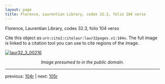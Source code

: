 ```yaml
---
layout: page
title: Florence, Laurentian Library, codex 32.3, folio 104 verso
---
```


Florence, Laurentian Library, codex 32.3, folio 104 verso

Cite this object as `urn:cite2:citelaur:laur32pages.v1:104v`.  The full image is linked to a citation tool you can use to cite regions of the image.

[![laur32_3_00216](http://www.homermultitext.org/iipsrv?IIIF=/project/homer/pyramidal/deepzoom/citelaur/laur32imgs/v1/laur32_3_00216.tif/full/800,/0/default.jpg)](http://www.homermultitext.org/ict2/?urn=urn:cite2:citelaur:laur32imgs.v1:laur32_3_00216) 

<p style="text-align: center; font-style: italic;">Image presumed to in the public domain.</p>

---

previous: [104r](../104r/) | next: [105r](../105r/)